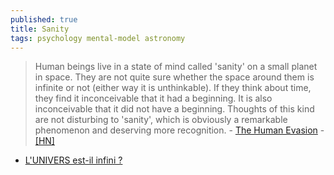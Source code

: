 ```yaml
---
published: true
title: Sanity
tags: psychology mental-model astronomy
---
```

> Human beings live in a state of mind called 'sanity' on a small planet in space. They are not quite sure whether the space around them is infinite or not (either way it is unthinkable). If they think about time, they find it inconceivable that it had a beginning. It is also inconceivable that it did not have a beginning. Thoughts of this kind are not disturbing to 'sanity', which is obviously a remarkable phenomenon and deserving more recognition. - [The Human Evasion](http://www.theabsolute.net/minefield/humevas.html) - [\[HN\]](https://news.ycombinator.com/item?id=19925859)

- [L'UNIVERS est-il infini ?](https://www.youtube.com/watch?v=66HgM5z0MBc)
